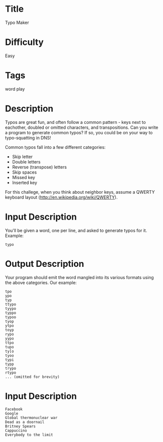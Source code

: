 # Title

Typo Maker

# Difficulty

Easy

# Tags

word play

# Description

Typos are great fun, and often follow a common pattern - keys next to eachother, doubled or omitted characters, and transpositions. Can you write a program to generate common typos? If so, you could be on your way to typo-squatting in DNS!

Common typos fall into a few different categories:

* Skip letter
* Double letters
* Reverse (transpose) letters
* Skip spaces
* Missed key
* Inserted key

For this challege, when you think about neighbor keys, assume a QWERTY keyboard layout (http://en.wikipedia.org/wiki/QWERTY). 

# Input Description

You'll be given a word, one per line, and asked to generate typos for it. Example:

    typo

# Output Description

Your program should emit the word mangled into its various formats using the above categories. Our example:

    tpo
    ypo
    typ
    ttypo
    tyypo
    typpo
    typoo
    tyop
    ytpo
    toyp
    rypo
    yypo
    ttpo
    tupo
    ty[o
    tyoo
    typi
    typp
    trypo
    rtypo
    ... (omitted for brevity)

# Input Description

    Facebook
    Google
    Global thermonuclear war
    Dead as a doornail
    Britney Spears
    Cappuccino
    Everybody to the limit

